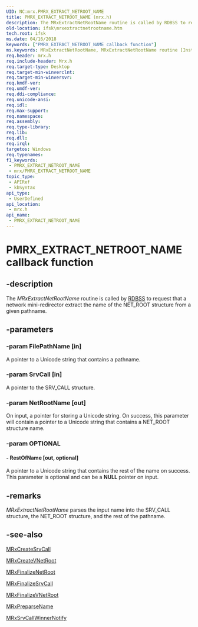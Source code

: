 ```yaml
---
UID: NC:mrx.PMRX_EXTRACT_NETROOT_NAME
title: PMRX_EXTRACT_NETROOT_NAME (mrx.h)
description: The MRxExtractNetRootName routine is called by RDBSS to request that a network mini-redirector extract the name of the NET_ROOT structure from a given pathname.
old-location: ifsk\mrxextractnetrootname.htm
tech.root: ifsk
ms.date: 04/16/2018
keywords: ["PMRX_EXTRACT_NETROOT_NAME callback function"]
ms.keywords: MRxExtractNetRootName, MRxExtractNetRootName routine [Installable File System Drivers], PMRX_EXTRACT_NETROOT_NAME, ifsk.mrxextractnetrootname, mrx/MRxExtractNetRootName, mrxref_6ccbe7d3-a74d-4eab-bfc1-994791d9613a.xml
req.header: mrx.h
req.include-header: Mrx.h
req.target-type: Desktop
req.target-min-winverclnt: 
req.target-min-winversvr: 
req.kmdf-ver: 
req.umdf-ver: 
req.ddi-compliance: 
req.unicode-ansi: 
req.idl: 
req.max-support: 
req.namespace: 
req.assembly: 
req.type-library: 
req.lib: 
req.dll: 
req.irql: 
targetos: Windows
req.typenames: 
f1_keywords:
 - PMRX_EXTRACT_NETROOT_NAME
 - mrx/PMRX_EXTRACT_NETROOT_NAME
topic_type:
 - APIRef
 - kbSyntax
api_type:
 - UserDefined
api_location:
 - mrx.h
api_name:
 - PMRX_EXTRACT_NETROOT_NAME
---
```


# PMRX_EXTRACT_NETROOT_NAME callback function


## -description

The<i> MRxExtractNetRootName</i> routine is called by <a href="/windows-hardware/drivers/ifs/the-rdbss-driver-and-library">RDBSS</a> to request that a network mini-redirector extract the name of the NET_ROOT structure from a given pathname.

## -parameters

### -param FilePathName [in]


A pointer to a Unicode string that contains a pathname.

### -param SrvCall [in]


A pointer to the SRV_CALL structure.

### -param NetRootName [out]


On input, a pointer for storing a Unicode string. On success, this parameter will contain a pointer to a Unicode string that contains a NET_ROOT structure name.

### -param OPTIONAL

#### - RestOfName [out, optional]

A pointer to a Unicode string that contains the rest of the name on success. This parameter is optional and can be a <b>NULL</b> pointer on input.

## -remarks

<i>MRxExtractNetRootName</i> parses the input name into the SRV_CALL structure, the NET_ROOT structure, and the rest of the pathname.

## -see-also

<a href="/windows-hardware/drivers/ddi/mrx/nc-mrx-pmrx_create_srvcall">MRxCreateSrvCall</a>



<a href="/windows-hardware/drivers/ddi/mrx/nc-mrx-pmrx_create_v_net_root">MRxCreateVNetRoot</a>



<a href="/windows-hardware/drivers/ddi/mrx/nc-mrx-pmrx_finalize_net_root_calldown">MRxFinalizeNetRoot</a>



<a href="/windows-hardware/drivers/ddi/mrx/nc-mrx-pmrx_finalize_srvcall_calldown">MRxFinalizeSrvCall</a>



<a href="/windows-hardware/drivers/ddi/mrx/nc-mrx-pmrx_finalize_v_net_root_calldown">MRxFinalizeVNetRoot</a>



<a href="/windows-hardware/drivers/ddi/mrx/nc-mrx-pmrx_preparse_name">MRxPreparseName</a>



<a href="/windows-hardware/drivers/ddi/mrx/nc-mrx-pmrx_srvcall_winner_notify">MRxSrvCallWinnerNotify</a>

